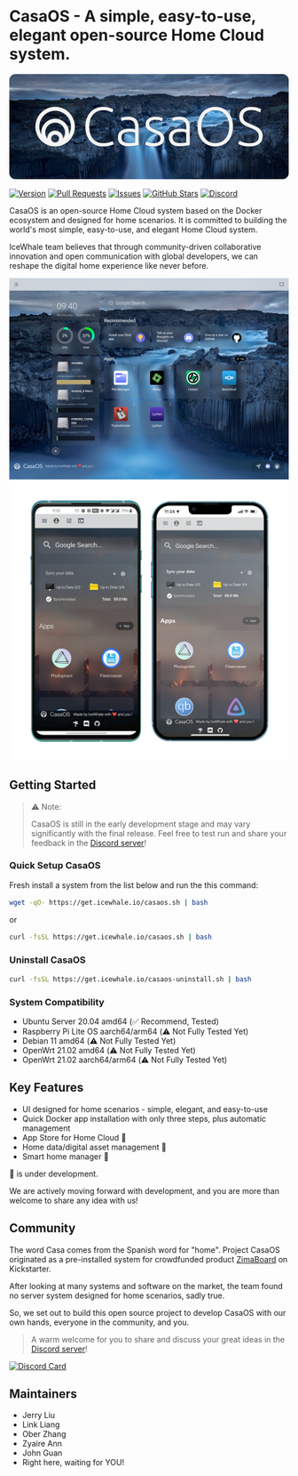# CasaOS - A simple, easy-to-use, elegant open-source Home Cloud system.

![CasaOS](https://raw.githubusercontent.com/IceWhaleTech/logo/main/casaos/casaos_banner_aldeyjarfoss.png)

[![Version](https://img.shields.io/github/v/release/IceWhaleTech/CasaOS?color=162453&label=CasaOS&style=flat-square)](https://github.com/IceWhaleTech/CasaOS)
[![Pull Requests](https://img.shields.io/github/issues-pr/IceWhaleTech/CasaOS?color=162453&style=flat-square)](https://github.com/IceWhaleTech/CasaOS/pulls)
[![Issues](https://img.shields.io/github/issues/IceWhaleTech/CasaOS?color=162453&style=flat-square)](https://github.com/IceWhaleTech/CasaOS/issues)
[![GitHub Stars](https://img.shields.io/github/stars/IceWhaleTech/CasaOS?color=162453&logo=github&style=flat-square)](https://github.com/IceWhaleTech/CasaOS/stargazers)
[![Discord](https://img.shields.io/discord/884667213326463016?color=162453&label=Chat&logo=discord&logoColor=fff&style=flat-square)](https://discord.gg/knqAbbBbeX)

CasaOS is an open-source Home Cloud system based on the Docker ecosystem and designed for home scenarios. It is committed to building the world's most simple, easy-to-use, and elegant Home Cloud system.

IceWhale team believes that through community-driven collaborative innovation and open communication with global developers, we can reshape the digital home experience like never before.

![CasaOS Snapshot](snapshot.png)
![CasaOS Snapshot Mobile](snapshot-mobile.png)

## Getting Started

> ⚠️ Note: 
> 
> CasaOS is still in the early development stage and may vary significantly with the final release. Feel free to test run and share your feedback in the [Discord server](https://discord.gg/knqAbbBbeX)!

### Quick Setup CasaOS

Fresh install a system from the list below and run the this command:

```sh
wget -qO- https://get.icewhale.io/casaos.sh | bash
```

or

```sh
curl -fsSL https://get.icewhale.io/casaos.sh | bash
```

### Uninstall CasaOS

```sh
curl -fsSL https://get.icewhale.io/casaos-uninstall.sh | bash
```

### System Compatibility

 - Ubuntu Server 20.04 amd64 (✅ Recommend, Tested)
 - Raspberry Pi Lite OS aarch64/arm64 (⚠️ Not Fully Tested Yet)
 - Debian 11 amd64 (⚠️ Not Fully Tested Yet)
 - OpenWrt 21.02 amd64 (⚠️ Not Fully Tested Yet)
 - OpenWrt 21.02 aarch64/arm64 (⚠️ Not Fully Tested Yet)


## Key Features

 - UI designed for home scenarios - simple, elegant, and easy-to-use
 - Quick Docker app installation with only three steps, plus automatic management
 - App Store for Home Cloud 🚧
 - Home data/digital asset management 🚧
 - Smart home manager 🚧

🚧 is under development.

We are actively moving forward with development, and you are more than welcome to share any idea with us!


## Community

The word Casa comes from the Spanish word for "home". Project CasaOS originated as a pre-installed system for crowdfunded product [ZimaBoard](https://www.zimaboard.com) on Kickstarter.

After looking at many systems and software on the market, the team found no server system designed for home scenarios, sadly true.

So, we set out to build this open source project to develop CasaOS with our own hands, everyone in the community, and you.

> A warm welcome for you to share and discuss your great ideas in the [Discord server](https://discord.gg/knqAbbBbeX)!

[![Discord Card](https://discordapp.com/api/guilds/884667213326463016/widget.png?style=banner2)](https://discord.gg/knqAbbBbeX)



## Maintainers
 - Jerry Liu
 - Link Liang
 - Ober Zhang
 - Zyaire Ann
 - John Guan
 - Right here, waiting for YOU!